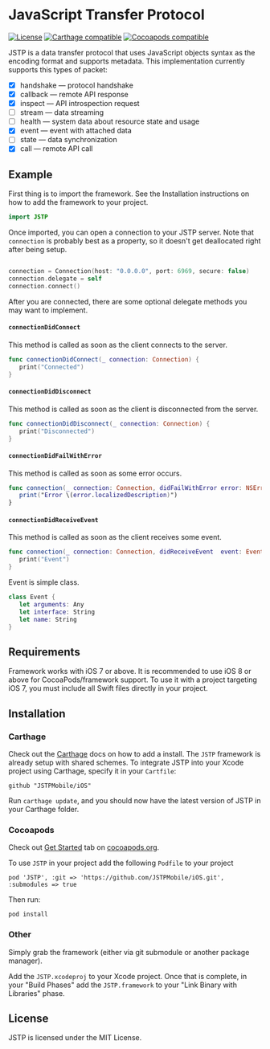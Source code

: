 # JavaScript Transfer Protocol 

[![License](https://img.shields.io/badge/license-MIT-blue.svg)](https://raw.githubusercontent.com/JSTPMobile/iOS/jstp-new/LICENSE) [![Carthage compatible](https://img.shields.io/badge/Carthage-compatible-4BC51D.svg?style=flat)](https://github.com/Carthage/Carthage) [![Cocoapods compatible](https://img.shields.io/badge/Cocoapods-compatible-brightgreen.svg)](http://cocoapods.org)

JSTP is a data transfer protocol that uses JavaScript objects syntax as the encoding format and supports metadata. This implementation currently supports this types of packet:

- [x] handshake — protocol handshake
- [x] callback — remote API response
- [x] inspect — API introspection request
- [ ] stream — data streaming
- [ ] health — system data about resource state and usage
- [x] event — event with attached data
- [ ] state — data synchronization
- [x] call — remote API call

## Example

First thing is to import the framework. See the Installation instructions on how to add the framework to your project.

```swift
import JSTP
```

Once imported, you can open a connection to your JSTP server. Note that `connection` is probably best as a property, so it doesn't get deallocated right after being setup.

```swift

connection = Connection(host: "0.0.0.0", port: 6969, secure: false)
connection.delegate = self
connection.connect()
```

After you are connected, there are some optional delegate methods you may want to implement.

#### `connectionDidConnect`

This method is called as soon as the client connects to the server.

```swift
func connectionDidConnect(_ connection: Connection) {
   print("Connected")
}
```

#### `connectionDidDisconnect`

This method is called as soon as the client is disconnected from the server.

```swift
func connectionDidDisconnect(_ connection: Connection) {
   print("Disconnected")
}
```

#### `connectionDidFailWithError`

This method is called as soon as some error occurs.

```swift
func connection(_ connection: Connection, didFailWithError error: NSError)
   print("Error \(error.localizedDescription)")
}
```

#### `connectionDidReceiveEvent`

This method is called as soon as the client receives some event.

```swift
func connection(_ connection: Connection, didReceiveEvent  event: Event) { {
   print("Event")
}
```

Event is simple class.

```swift
class Event {
   let arguments: Any
   let interface: String
   let name: String
}
```

## Requirements

Framework works with iOS 7 or above. It is recommended to use iOS 8 or above for CocoaPods/framework support. To use it with a project targeting iOS 7, you must include all Swift files directly in your project.

## Installation

### Carthage

Check out the [Carthage](https://github.com/Carthage/Carthage) docs on how to add a install. The `JSTP` framework is already setup with shared schemes. To integrate JSTP into your Xcode project using Carthage, specify it in your `Cartfile`:

```
github "JSTPMobile/iOS"
```

Run `carthage update`, and you should now have the latest version of JSTP in your Carthage folder.

### Cocoapods

Check out [Get Started](http://cocoapods.org/) tab on [cocoapods.org](http://cocoapods.org/).

To use `JSTP` in your project add the following `Podfile` to your project

```
pod 'JSTP', :git => 'https://github.com/JSTPMobile/iOS.git', :submodules => true
```

Then run:

```
pod install
```

### Other

Simply grab the framework (either via git submodule or another package manager).

Add the `JSTP.xcodeproj` to your Xcode project. Once that is complete, in your "Build Phases" add the `JSTP.framework` to your "Link Binary with Libraries" phase.

## License

JSTP is licensed under the MIT License.
